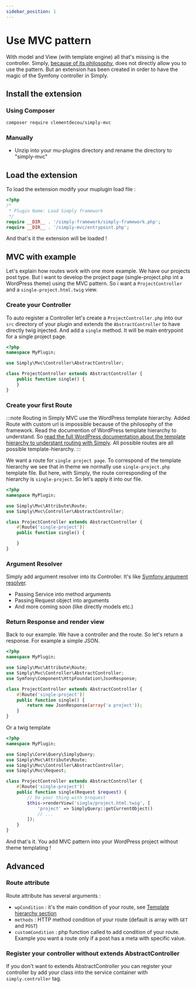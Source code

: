 ```yaml
---
sidebar_position: 1
---
```

# Use MVC pattern
With model and View (with template engine) all that's missing is the controller.
Simply, [because of its philosophy](intro.md#philosophy), does not directly allow you to use the pattern.
But an extension has been created in order to have the magic of the Symfony controller in Simply.

## Install the extension

### Using Composer
```bash title="Into your project main directory"
composer require clementdecou/simply-mvc
```

### Manually
- Unzip into your mu-plugins directory and rename the directory to "simply-mvc"

## Load the extension
To load the extension modify your muplugin load file :
```php title='wp-content/mu-plugins/load.php'{6}
<?php
/*
 * Plugin Name: Load Simply framework
 */
require __DIR__ . '/simply-framework/simply-framework.php';
require __DIR__ . '/simply-mvc/entrypoint.php';
```

And that's it the extension will be loaded !

## MVC with example
Let's explain how routes work with one more example.
We have our projects post type. But i want to develop the project page (single-project.php int a WordPress theme) using the MVC pattern. So i want a `ProjectController` and a `single-project.html.twig` view. 

### Create your Controller
To auto register a Controller let's create a `ProjectController.php` into our `src` directory of your plugin and extends the `AbstractController` to have directly twig injected.
And add a `single` method. It will be main entrypoint for a single project page.
```php title='your-plugin/src/Controller/ProjectController'
<?php
namespace MyPlugin;

use Simply\Mvc\Controller\AbstractController;

class ProjectController extends AbstractController {
    public function single() {
    }
}
```

### Create your first Route
:::note
Routing in Simply MVC use the WordPress template hierarchy. Added Route with custom url is impossible because of the philosophy of the framework.
Read the documention of WordPress template hierarchy to understand. So [read the full WordPress documentation about the template hierarchy to understant routing with Simply](https://developer.wordpress.org/themes/basics/template-hierarchy/).
All possible routes are all possible template-hierarchy.
:::

We want a route for `single project page`. To correspond of the template hierarchy we see that in theme we normally use `single-project.php` template file. But here, with Simply, the route corresponding of the hierarchy is `single-project`. So let's apply it into our file.
```php title='your-plugin/src/Controller/ProjectController' {8}
<?php
namespace MyPlugin;

use Simply\Mvc\Attribute\Route;
use Simply\Mvc\Controller\AbstractController;

class ProjectController extends AbstractController {
    #[Route('single-project')]
    public function single() {

    }
}
```

### Argument Resolver
Simply add argument resolver into its Controller. It's like [Symfony argument resolver](https://symfony.com/doc/current/controller/argument_value_resolver.html).
- Passing Service into method arguments
- Passing Request object into arguments
- And more coming soon (like directly models etc.)

### Return Response and render view
Back to our example. We have a controller and the route. So let's return a response. For example a simple JSON.
```php title='your-plugin/src/Controller/ProjectController' {11}
<?php
namespace MyPlugin;

use Simply\Mvc\Attribute\Route;
use Simply\Mvc\Controller\AbstractController;
use Symfony\Component\HttpFoundation\JsonResponse;

class ProjectController extends AbstractController {
    #[Route('single-project')]
    public function single() {
        return new JsonResponse(array('a project'));
    }
}
```

Or a twig template
```php title='your-plugin/src/Controller/ProjectController' {13-15}
<?php
namespace MyPlugin;

use Simply\Core\Query\SimplyQuery;
use Simply\Mvc\Attribute\Route;
use Simply\Mvc\Controller\AbstractController;
use Simply\Mvc\Request;

class ProjectController extends AbstractController {
    #[Route('single-project')]
    public function single(Request $request) {
        // Do your thing with $request
        $this->renderView('single/project.html.twig', [
            'project' => SimplyQuery::getCurrentObject()
            // ...
        ]);
    }
}
```
And that's it. You add MVC pattern into your WordPress project without theme templating !

## Advanced
### Route attribute
Route attribute has several arguments : 
- `wpCondition` : it's the main condition of your route, see [Template hierarchy section](#create-your-first-route)
- `methods` : HTTP method condition of your route (default is array with `GET` and `POST`)
- `customCondition` : php function called to add condition of your route. Example you want a route only if a post has a meta with specific value.

### Register your controller without extends AbstractController
If you don't want to extends AbstractController you can register your controller by add your class into the service container with `simply.controller` tag.
